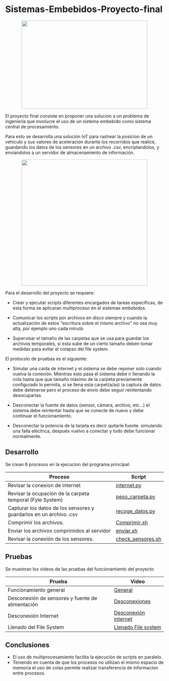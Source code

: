 # Sistemas-Embebidos-Proyecto-final

<p align="Center">
  <img width="400" height="280" src="https://user-images.githubusercontent.com/84221113/120844998-d0166800-c535-11eb-8224-03487d0d735f.png">
</p>

El proyecto final consiste en proponer una solucion a un problema de ingeniería que involucre el uso de un sistema embebido como sistema central de procesamiento.

Para esto se desarrolla una solución IoT para rastrear la posicion de un vehiculo y sus valores de aceleracion durante los recorridos que realice, guardando los datos de los sensores en un archivo .csv, encriptandolos, y enviandolos a un servidor de almacenamiento de información. 

<p align="center">
  <img width="400" height="400" src="https://user-images.githubusercontent.com/84221113/120840693-2bddf280-c530-11eb-9e73-0eb4891f7ace.png">
</p>


Para el desarrollo del proyecto se requiere:

- Crear y ejecutar scripts diferentes encargados de tareas específicas, de esta forma se aplicaran multiproceso en el sistemas embebidos.

- Comunicar los scripts por archivos en disco siempre y cuando la actualización de estos "escritura sobre el mismo archivo" no sea muy alta, por ejemplo uno cada minuto 

- Supervisar el tamaño de las carpetas que se usa para guardar los archivos temporales, si esta sube de un cierto tamaño deben tomar medidas para evitar el colapso del file system. 

El protocolo de pruebas es el siguiente:

- Simular una caída de internet y el sistema se debe reponer solo cuando vuelva la conexión. Mientras esto pasa el sistema debe ir llenando la cola hasta que que tamaño máximo de la carpeta previamente configurado lo permita, si se llena esta carpet(a/as) la captura de datos debe detenerse pero el proceso de envío debe seguir reintentando desocuparlas. 

- Desconectar la fuente de datos (sensor, cámara, archivo, etc...) el sistema debe reintentar hasta que se conecte de nuevo y debe continuar el funcionamiento.

- Desconectar la potencia de la tarjeta es decir quitarle fuente. simulando una falla eléctrica, después vuelvo a conectar y todo debe funcionar normalmente.

## Desarrollo

Se crean 6 procesos en la ejecucion del programa principal:

| Proceso      | Script |
| ------------- | ------------- |
| Revisar la conexion de internet | [internet.py](https://github.com/marcolo-30/Sistemas-Embebidos-Proyecto-final/blob/main/internet.py) |
| Revisar la ocupación de la carpeta temporal (Fyle System) |[peso_carpeta.py](https://github.com/marcolo-30/Sistemas-Embebidos-Proyecto-final/blob/main/peso_carpeta.py) |
| Capturar los datos de los sensores y guardarlos en un archivo .csv | [recoge_datos.py](https://github.com/marcolo-30/Sistemas-Embebidos-Proyecto-final/blob/main/recoge_datos.py)  |
|Comprimir los archivos. | [Comprimir.sh](https://github.com/marcolo-30/Sistemas-Embebidos-Proyecto-final/blob/main/Comprimir.sh) |
| Enviar los archivos comprimidos al servidor | [enviar.sh](https://github.com/marcolo-30/Sistemas-Embebidos-Proyecto-final/blob/main/enviar.sh)  |
|Revisar la conexión de los sensores.| [check_sensores.sh](https://github.com/marcolo-30/Sistemas-Embebidos-Proyecto-final/blob/main/check_sensores.sh) |


## Pruebas

Se muestran los videos de las pruebas del funcionamiento del proyecto 

| Prueba      | Video |
| ------------- | ------------- |
| Funcionamiento general  | [General](https://www.youtube.com/watch?v=8SYreTL2sc0) |
| Desconexión de sensores y fuente de alimentación|[Desconexiones](https://www.youtube.com/watch?v=aT4Dv9etTH8) |
| Desconexión Internet | [Desconexión internet](https://www.youtube.com/watch?v=g9UHI5J2HCA)  |
| Llenado del File System | [Llenado File system](https://www.youtube.com/watch?v=vMP-sZkJT6s) |

## Conclusiones 
- El uso de multiprocesamiento facilita la ejecución de scripts en paralelo.
- Teniendo en cuenta de que los procesos no utilizan el mismo espacio de memoria el uso de colas permite realizar transferencia de informacion entre procesos. 


